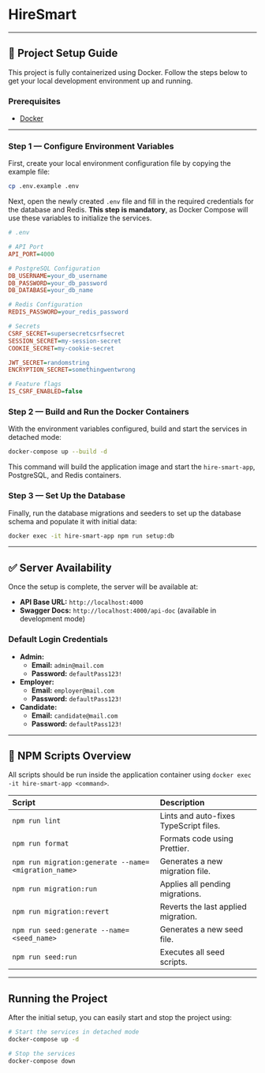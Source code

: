 # HireSmart

---

## 🚀 Project Setup Guide

This project is fully containerized using Docker. Follow the steps below to get your local development environment up and running.

### Prerequisites

- [Docker](https://www.docker.com/get-started)

---

### Step 1 — Configure Environment Variables

First, create your local environment configuration file by copying the example file:

```bash
cp .env.example .env
```

Next, open the newly created `.env` file and fill in the required credentials for the database and Redis. **This step is mandatory**, as Docker Compose will use these variables to initialize the services.

```ini
# .env

# API Port
API_PORT=4000

# PostgreSQL Configuration
DB_USERNAME=your_db_username
DB_PASSWORD=your_db_password
DB_DATABASE=your_db_name

# Redis Configuration
REDIS_PASSWORD=your_redis_password

# Secrets
CSRF_SECRET=supersecretcsrfsecret
SESSION_SECRET=my-session-secret
COOKIE_SECRET=my-cookie-secret

JWT_SECRET=randomstring
ENCRYPTION_SECRET=somethingwentwrong

# Feature flags
IS_CSRF_ENABLED=false
```

### Step 2 — Build and Run the Docker Containers

With the environment variables configured, build and start the services in detached mode:

```bash
docker-compose up --build -d
```

This command will build the application image and start the `hire-smart-app`, PostgreSQL, and Redis containers.

### Step 3 — Set Up the Database

Finally, run the database migrations and seeders to set up the database schema and populate it with initial data:

```bash
docker exec -it hire-smart-app npm run setup:db
```

---

## ✅ Server Availability

Once the setup is complete, the server will be available at:

- **API Base URL:** `http://localhost:4000`
- **Swagger Docs:** `http://localhost:4000/api-doc` (available in development mode)

### Default Login Credentials

- **Admin:**
  - **Email:** `admin@mail.com`
  - **Password:** `defaultPass123!`
- **Employer:**
  - **Email:** `employer@mail.com`
  - **Password:** `defaultPass123!`
- **Candidate:**
  - **Email:** `candidate@mail.com`
  - **Password:** `defaultPass123!`

---

## 📜 NPM Scripts Overview

All scripts should be run inside the application container using `docker exec -it hire-smart-app <command>`.

| Script                                               | Description                            |
| :--------------------------------------------------- | :------------------------------------- |
| `npm run lint`                                       | Lints and auto-fixes TypeScript files. |
| `npm run format`                                     | Formats code using Prettier.           |
| `npm run migration:generate --name=<migration_name>` | Generates a new migration file.        |
| `npm run migration:run`                              | Applies all pending migrations.        |
| `npm run migration:revert`                           | Reverts the last applied migration.    |
| `npm run seed:generate --name=<seed_name>`           | Generates a new seed file.             |
| `npm run seed:run`                                   | Executes all seed scripts.             |

---

## Running the Project

After the initial setup, you can easily start and stop the project using:

```bash
# Start the services in detached mode
docker-compose up -d

# Stop the services
docker-compose down
```
